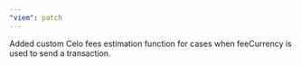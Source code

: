 ```yaml
---
"viem": patch
---
```


Added custom Celo fees estimation function for cases when feeCurrency is used to send a transaction.
